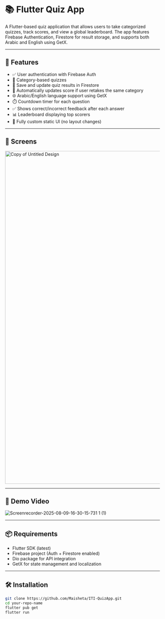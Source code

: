 # 📚 Flutter Quiz App

A Flutter-based quiz application that allows users to take categorized quizzes, track scores, and view a global leaderboard. The app features Firebase Authentication, Firestore for result storage, and supports both Arabic and English using GetX.

---

## 🚀 Features

- ✅ User authentication with Firebase Auth
- 🧠 Category-based quizzes
- 🧾 Save and update quiz results in Firestore
- 🔁 Automatically updates score if user retakes the same category
- 🌐 Arabic/English language support using GetX
- ⏱️ Countdown timer for each question
- ✅ Shows correct/incorrect feedback after each answer
- 📊 Leaderboard displaying top scorers
- 📱 Fully custom static UI (no layout changes)

---

## 📸 Screens

<img width="1920" height="1080" alt="Copy of Untitled Design" src="https://github.com/user-attachments/assets/0167455e-a0f5-4079-bfcb-a6d1465e5733" />

---

## 🎥 Demo Video

![Screenrecorder-2025-08-09-16-30-15-731 1  (1)](https://github.com/user-attachments/assets/ac703255-984f-498c-95c7-5ad5af315bfb)

---

## 📦 Requirements

- Flutter SDK (latest)
- Firebase project (Auth + Firestore enabled)
- Dio package for API integration
- GetX for state management and localization

---

## 🛠️ Installation

```bash
git clone https://github.com/Maisheta/ITI-QuizApp.git
cd your-repo-name
flutter pub get
flutter run
